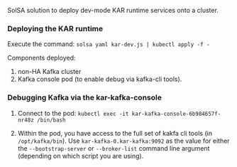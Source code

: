 SolSA solution to deploy dev-mode KAR runtime services onto a cluster.

### Deploying the KAR runtime

Execute the command: `solsa yaml kar-dev.js | kubectl apply -f -`

Components deployed:
1. non-HA Kafka cluster
2. Kafka console pod (to enable debug via kafka-cli tools).

### Debugging Kafka via the kar-kafka-console

1. Connect to the pod: `kubectl exec -it kar-kafka-console-6b984657f-nr48z /bin/bash`

2. Within the pod, you have access to the full set of kakfa cli tools (in `/opt/kafka/bin`).
Use `kar-kafka-0.kar-kafka:9092` as the value for either the `--bootstrap-server` or `--broker-list`
command line argument (depending on which script you are using).
